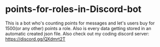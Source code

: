 # points-for-roles-in-Discord-bot
This is a bot who's counting points for messages and let's users buy for 1500(or any other) points a role. Also is every data getting stored in an automatic created json file.
Also check out my coding discord server:  https://discord.gg/QXdmrt2T
